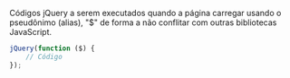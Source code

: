 Códigos jQuery a serem executados quando a página carregar usando o pseudônimo (alias), "$" de forma a não conflitar com outras bibliotecas JavaScript.

```javascript
jQuery(function ($) {
	// Código
});
```
<!--stackedit_data:
eyJoaXN0b3J5IjpbLTE1MzUxMDg5XX0=
-->